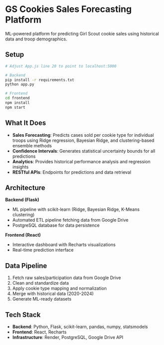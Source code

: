 # GS Cookies Sales Forecasting Platform

ML-powered platform for predicting Girl Scout cookie sales using historical data and troop demographics.

## Setup

```bash
# Adjust App.js line 20 to point to localhost:5000

# Backend
pip install -r requirements.txt
python app.py

# Frontend
cd frontend
npm install
npm start
```

## What It Does

- **Sales Forecasting**: Predicts cases sold per cookie type for individual troops using Ridge regression, Bayesian Ridge, and clustering-based ensemble methods
- **Confidence Intervals**: Generates statistical uncertainty bounds for all predictions
- **Analytics**: Provides historical performance analysis and regression insights
- **RESTful APIs**: Endpoints for predictions and data retrieval

## Architecture

**Backend (Flask)**
- ML pipeline with scikit-learn (Ridge, Bayesian Ridge, K-Means clustering)
- Automated ETL pipeline fetching data from Google Drive
- PostgreSQL database for data persistence

**Frontend (React)**
- Interactive dashboard with Recharts visualizations
- Real-time prediction interface

## Data Pipeline
1. Fetch raw sales/participation data from Google Drive
2. Clean and standardize data
3. Apply cookie type mapping and normalization
4. Merge with historical data (2020-2024)
5. Generate ML-ready datasets

## Tech Stack

- **Backend**: Python, Flask, scikit-learn, pandas, numpy, statsmodels
- **Frontend**: React, Recharts
- **Infrastructure**: Render, PostgreSQL, Google Drive API 